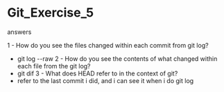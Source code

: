 # Git_Exercise_5
answers 
  
1 - How do you see the files changed within each commit from git log?
- git log --raw
2 - How do you see the contents of what changed within each file from the git log?
- git dif
3 - What does HEAD refer to in the context of git? 
- refer to the last commit i did, and i can see it when i do git log 
